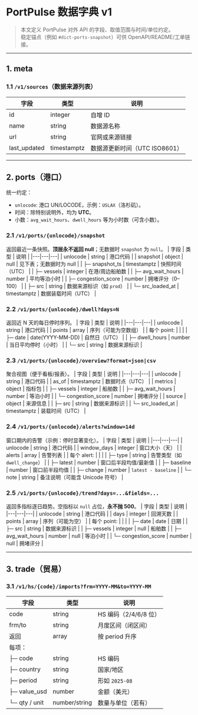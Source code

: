 # PortPulse 数据字典 v1

> 本文定义 PortPulse 对外 API 的字段、取值范围与时间/单位约定。  
> 稳定锚点（例如 `#dict-ports-snapshot`）可供 OpenAPI/README/工单链接。

---

## 1. meta

<a id="dict-meta-sources"></a>
### 1.1 `/v1/sources`（数据来源列表）
| 字段 | 类型 | 说明 |
|---|---|---|
| id | integer | 自增 ID |
| name | string | 数据源名称 |
| url | string | 官网或来源链接 |
| last_updated | timestamptz | 数据源更新时间（UTC ISO8601） |

---

## 2. ports（港口）

统一约定：
- `unlocode`: 港口 UN/LOCODE，示例：`USLAX`（洛杉矶）。
- 时间：除特别说明外，均为 **UTC**。
- 小数：`avg_wait_hours`、`dwell_hours` 等为小时数（可含小数）。

<a id="dict-ports-snapshot"></a>
### 2.1 `/v1/ports/{unlocode}/snapshot`
返回最近一条快照。**顶层永不返回 null**；无数据时 `snapshot` 为 `null`。
| 字段 | 类型 | 说明 |
|---|---|---|
| unlocode | string | 港口代码 |
| snapshot | object \| null | 见下表；无数据时为 null |
| ├─ snapshot_ts | timestamptz | 快照时间（UTC） |
| ├─ vessels | integer | 在港/周边船舶数 |
| ├─ avg_wait_hours | number | 平均等泊小时 |
| ├─ congestion_score | number | 拥堵评分（0–100） |
| ├─ src | string | 数据来源标识（如 `prod`） |
| └─ src_loaded_at | timestamptz | 数据装载时间（UTC） |

<a id="dict-ports-dwell"></a>
### 2.2 `/v1/ports/{unlocode}/dwell?days=N`
返回近 N 天的每日停时序列。
| 字段 | 类型 | 说明 |
|---|---|---|
| unlocode | string | 港口代码 |
| points | array | 序列（可能为空数组） |
| 每个 point: |  |  |
| ├─ date | date(YYYY-MM-DD) | 自然日（UTC） |
| ├─ dwell_hours | number | 当日平均停时（小时） |
| └─ src | string | 数据来源标识 |

<a id="dict-ports-overview"></a>
### 2.3 `/v1/ports/{unlocode}/overview?format=json|csv`
聚合视图（便于看板/报表）。
| 字段 | 类型 | 说明 |
|---|---|---|
| unlocode | string | 港口代码 |
| as_of | timestamptz | 数据时点（UTC） |
| metrics | object | 指标包 |
| ├─ vessels | integer | 船舶数 |
| ├─ avg_wait_hours | number | 等泊小时 |
| └─ congestion_score | number | 拥堵评分 |
| source | object | 来源信息 |
| ├─ src | string | 数据来源标识 |
| └─ src_loaded_at | timestamptz | 装载时间（UTC） |

<a id="dict-ports-alerts"></a>
### 2.4 `/v1/ports/{unlocode}/alerts?window=14d`
窗口期内的告警（示例：停时显著变化）。
| 字段 | 类型 | 说明 |
|---|---|---|
| unlocode | string | 港口代码 |
| window_days | integer | 窗口大小（天） |
| alerts | array | 告警列表 |
| 每个 alert: |  |  |
| ├─ type | string | 告警类型（如 `dwell_change`） |
| ├─ latest | number | 窗口后半段均值/最新值 |
| ├─ baseline | number | 窗口前半段均值 |
| ├─ change | number | `latest - baseline` |
| └─ note | string | 备注说明（可能含 Unicode 符号） |

<a id="dict-ports-trend"></a>
### 2.5 `/v1/ports/{unlocode}/trend?days=...&fields=...`
返回多指标逐日趋势。空指标以 `null` 占位，**永不抛 500**。
| 字段 | 类型 | 说明 |
|---|---|---|
| unlocode | string | 港口代码 |
| days | integer | 回溯天数 |
| points | array | 序列（可能为空） |
| 每个 point: |  |  |
| ├─ date | date | 日期 |
| ├─ src | string | 数据来源标识 |
| ├─ vessels | integer \| null | 船舶数 |
| ├─ avg_wait_hours | number \| null | 等泊小时 |
| └─ congestion_score | number \| null | 拥堵评分 |

---

## 3. trade（贸易）

<a id="dict-trade-hs-imports"></a>
### 3.1 `/v1/hs/{code}/imports?frm=YYYY-MM&to=YYYY-MM`
| 字段 | 类型 | 说明 |
|---|---|---|
| code | string | HS 编码（2/4/6/8 位） |
| frm/to | string | 月度区间（闭区间） |
| 返回 | array | 按 period 升序 |
| 每项： |  |  |
| ├─ code | string | HS 编码 |
| ├─ country | string | 国家/地区 |
| ├─ period | string | 形如 `2025-08` |
| ├─ value_usd | number | 金额（美元） |
| └─ qty / unit | number/string | 数量与单位（若有） |